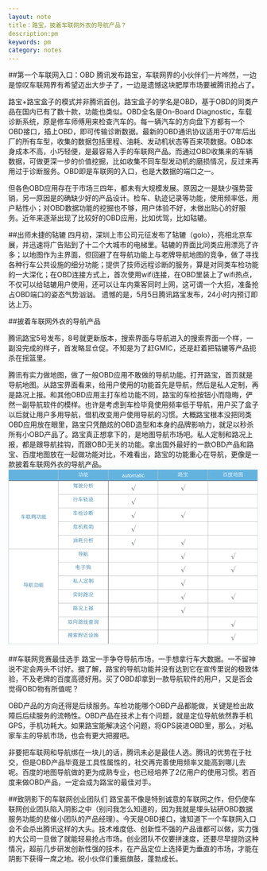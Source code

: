 ```yaml
---
layout: note
title：路宝，披着车联网外衣的导航产品？
description:pm
keywords: pm
category: notes
---
```



##第一个车联网入口：OBD
腾讯发布路宝，车联网界的小伙伴们一片哗然，一边是惊叹车联网界有希望迈出大步子了，一边是遗憾这块肥厚市场要被腾讯抢占了。

路宝+路宝盒子的模式并非腾讯首创。路宝盒子的学名是OBD，基于OBD的同类产品在国内已有了数十款，功能也类似。OBD全名是On-Board Diagnostic，车载诊断系统，原是修车师傅用来检查汽车的。每一辆汽车的方向盘下方都有一个OBD接口，插上OBD，即可传输诊断数据。最新的OBD通讯协议适用于07年后出厂的所有车型，收集的数据包括里程、油耗、发动机状态等百来项数据。OBD本身成本不高，小巧轻便，是最容易入手的车联网产品。而通过OBD收集来的车辆数据，可做更深一步的价值挖掘，比如收集不同车型发动机的磨损情况，反过来再用过于诊断服务。OBD即是车联网的入口，也是大数据的端口之一。

但各色OBD应用存在于市场三四年，都未有大规模发展。原因之一是缺少强势营销，另一原因是的确缺少好的产品设计。检车、轨迹记录等功能，使用频率低，用户粘性小；对OBD数据功能的挖掘也不够，用户体验不好，未做出贴心的好服务。近年来逐渐出现了比较好的OBD应用，比如优驾，比如轱辘。


##出师未捷的轱辘
四月初，深圳上市公司元征发布了轱辘（golo），亮相北京车展，并迅速将广告贴到了十二个大城市的电梯里。轱辘的界面比同类应用漂亮了许多；以地图作为主界面，但回避了在导航功能上与老牌导航地图的竞争，做了寻找各种行车公共设施的细分功能；提供了技师远程诊断的服务，算是对同类车检功能的一大深化；在OBD连接方式上，首次使用wifi连接，在OBD里装上了wifi热点，不仅可以给轱辘用户使用，还可以让车内乘客同时上网，这可谓一个大招，准备抢占OBD端口的姿态气势汹汹。
遗憾的是，5月5日腾讯路宝发布，24小时内预订即达上万。

##披着车联网外衣的导航产品

腾讯路宝5号发布，8号就更新版本，搜索界面与导航进入的搜索界面一个样，一副没完成的样子，首发略显仓促。不知是为了赶GMIC，还是赶着把轱辘等产品扼杀在摇篮里。

腾讯有实力做地图，做了一般OBD应用不敢做的导航功能。打开路宝，首页就是导航地图。从路宝界面看来，给用户使用的功能首先是导航，然后是私人定制，再是路况上报。和其他OBD应用主打车检功能不同，路宝的车检按钮小而隐晦，俨然一副导航软件的模样。也许是考虑到车检毕竟使用频率低于导航，用户买了盒子以后就让用户多用导航，借机改变用户使用导航的习惯。大概路宝根本没把同类OBD应用放在眼里，路宝只凭酷炫的OBD造型和本身的品牌影响力，就足以秒杀所有小OBD产品了。路宝真正想拿下的，是地图导航市场吧。私人定制和路况上报，都是跟导航挂钩，而跟OBD无关的功能。拿出国外最好的一款OBD产品和路宝、百度地图放在一起做功能对比，不难看出，路宝的功能重心在导航，更像是一款披着车联网外衣的导航产品。
![路宝、automatic、百度地图的比较](/images/notes/compare.png)

##车联网竞赛最佳选手
路宝一手争夺导航市场，一手想拿行车大数据。一不留神说不定会两头不讨好。据了解，路宝的导航功能并没有达到它在宣传里说的极致体验，不及老牌的百度高德好用。买了OBD却拿到一款导航软件的用户，又是否会觉得OBD物有所值呢？

OBD产品的方向还得是后续服务。车检功能哪个OBD产品都能做，关键是检出故障后后续服务的流畅性。OBD产品在技术上有个问题，就是定位导航依然靠手机GPS，手机功耗大。如果路宝能解决这个问题，将GPS装进OBD里，那么，对私家车主的导航市场，也会有更大把握吧。

非要把车联网和导航绑在一块儿的话，腾讯未必是最佳人选。腾讯的优势在于社交，但是OBD产品毕竟是工具性属性的，社交再完善使用频率又能高到哪儿去呢。百度的地图导航做的更为成熟专业，也已经培养了2亿用户的使用习惯。若百度来做OBD产品，一定会成为路宝的最佳对手。



##致阴影下的车联网创业团队们
路宝虽不像是特别诚意的车联网之作，但仍使车联网创业团队陷入阴影之中（别问我怎么知道的，因为我就是埋头钻研OBD数据服务功能的悲催小团队的产品经理）。今天是OBD接口，谁知道下一个车联网入口会不会杀出腾讯这样的大头。技术难度低、创新性不强的产品谁都可以做，实力强的大公司一旦做了就能轻易抢占市场。创业团队不仅要拼速度，还要尽早提防这种情况，超前几步研发创新性强的技术，在产品定位上选择更为垂直的市场，才能在阴影下获得一席之地。祝小伙伴们重振旗鼓，蓬勃成长。



